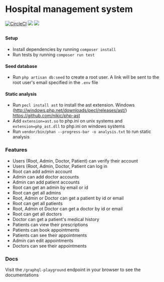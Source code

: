 # Hospital management system

[![CircleCI](https://circleci.com/gh/youngestdj/hospital-management.svg?style=svg)](https://circleci.com/gh/youngestdj/hospital-management) <a href="https://codeclimate.com/github/youngestdj/hospital-management/maintainability"><img src="https://api.codeclimate.com/v1/badges/403ae2a5b53072caa8a7/maintainability" /></a> <a href="https://codeclimate.com/github/youngestdj/hospital-management/test_coverage"><img src="https://api.codeclimate.com/v1/badges/403ae2a5b53072caa8a7/test_coverage" /></a>

##

#### Setup

- Install dependencies by running `composer install`
- Run tests by running `composer run test`

#### Seed database

- Run `php artisan db:seed` to create a root user. A link will be sent to the root user's email specified in the `.env` file

#### Static analysis

- Run `pecl install ast` to install the ast extension. Windows (http://windows.php.net/downloads/pecl/releases/ast/) https://github.com/nikic/php-ast
- Add `extension=ast.so` to php.ini on unix systems and `extension=php_ast.dll` to php.ini on windows systems
- Run `vendor/bin/phan --progress-bar -o analysis.txt` to run static analysis


### Features
* Users (Root, Admin, Doctor, Patient) can verify their account
* Users (Root, Admin, Doctor, Patient can log in
* Root can add admin account
* Admin can add doctor accounts
* Admin can add patient accounts
* Root can get an admin by email or id
* Root can get all admins
* Root, Admin or Doctor can get a patient by id or email
* Root can get all patients
* Root, Admin ot Doctor can get a doctor by id or email
* Root can get all doctors
* Doctor can get a patient's medical history
* Patients can view their prescriptions
* Patients can book appointments
* Patients can see their appointments
* Admin can edit appointments
* Doctors can see their appointments

### Docs
Visit the `/graphql-playground` endpoint in your browser to see the documentations